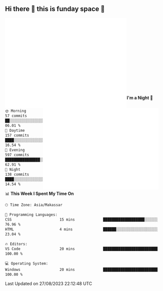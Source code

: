 ## Hi there 👋 this is funday space 🚀

<img align="left" width="400" alt="🌞" src="https://raw.githubusercontent.com/fhasnur/fhasnur/master/general.svg?token=ATQS65TR7ETTG5RLJUDIDBLBN34HE">
<img align="right" width="380" alt="🌞" src="https://raw.githubusercontent.com/fhasnur/fhasnur/master/statistics.svg?token=ATQS65TR7ETTG5RLJUDIDBLBN34HE">

<br><br><br><br><br><br><br><br><br><br><br><br><br><br>

<!--START_SECTION:waka-->
**I'm a Night 🦉** 

```text
🌞 Morning                57 commits          ██░░░░░░░░░░░░░░░░░░░░░░░   06.01 % 
🌆 Daytime                157 commits         ████░░░░░░░░░░░░░░░░░░░░░   16.54 % 
🌃 Evening                597 commits         ████████████████░░░░░░░░░   62.91 % 
🌙 Night                  138 commits         ████░░░░░░░░░░░░░░░░░░░░░   14.54 % 
```


📊 **This Week I Spent My Time On** 

```text
🕑︎ Time Zone: Asia/Makassar

💬 Programming Languages: 
CSS                      15 mins             ███████████████████░░░░░░   76.96 % 
HTML                     4 mins              ██████░░░░░░░░░░░░░░░░░░░   23.04 % 

🔥 Editors: 
VS Code                  20 mins             █████████████████████████   100.00 % 

💻 Operating System: 
Windows                  20 mins             █████████████████████████   100.00 % 
```


 Last Updated on 27/08/2023 22:12:48 UTC
<!--END_SECTION:waka-->
